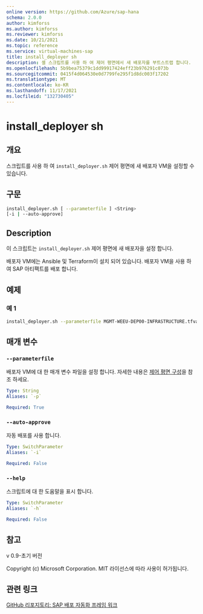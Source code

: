 ```yaml
---
online version: https://github.com/Azure/sap-hana
schema: 2.0.0
author: kimforss
ms.author: kimforss
ms.reviewer: kimforss
ms.date: 10/21/2021
ms.topic: reference
ms.service: virtual-machines-sap
title: install_deployer sh
description: 셸 스크립트를 사용 하 여 제어 평면에서 새 배포자를 부트스트랩 합니다.
ms.openlocfilehash: 5b9bea75379c1dd99917424eff23b976291c073b
ms.sourcegitcommit: 0415f4d064530e0d7799fe295f1d8dc003f17202
ms.translationtype: MT
ms.contentlocale: ko-KR
ms.lasthandoff: 11/17/2021
ms.locfileid: "132730405"
---
```

# <a name="install_deployersh"></a>install_deployer sh

## <a name="synopsis"></a>개요
스크립트를 사용 하 여 `install_deployer.sh` 제어 평면에 새 배포자 VM을 설정할 수 있습니다.

## <a name="syntax"></a>구문

```bash
install_deployer.sh [ --parameterfile ] <String> 
[-i | --auto-approve]
```

## <a name="description"></a>Description
이 스크립트는 `install_deployer.sh` 제어 평면에 새 배포자을 설정 합니다.

배포자 VM에는 Ansible 및 Terraform이 설치 되어 있습니다. 배포자 VM을 사용 하 여 SAP 아티팩트를 배포 합니다.


## <a name="examples"></a>예제

### <a name="example-1"></a>예 1

```bash
install_deployer.sh --parameterfile MGMT-WEEU-DEP00-INFRASTRUCTURE.tfvars
```

## <a name="parameters"></a>매개 변수

### `--parameterfile`
배포자 VM에 대 한 매개 변수 파일을 설정 합니다. 자세한 내용은 [제어 평면 구성](../automation-configure-control-plane.md#deployer)을 참조 하세요.

```yaml
Type: String
Aliases: `-p`

Required: True
```

### `--auto-approve`
자동 배포를 사용 합니다.

```yaml
Type: SwitchParameter
Aliases: `-i`

Required: False
```

### `--help`
스크립트에 대 한 도움말을 표시 합니다.

```yaml
Type: SwitchParameter
Aliases: `-h`

Required: False
```


## <a name="notes"></a>참고
v 0.9-초기 버전


Copyright (c) Microsoft Corporation.
MIT 라이선스에 따라 사용이 허가됩니다.

## <a name="related-links"></a>관련 링크

[GitHub 리포지토리: SAP 배포 자동화 프레임 워크](https://github.com/Azure/sap-hana)
